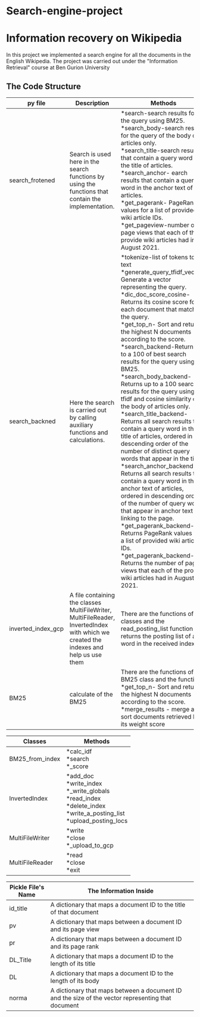 # Search-engine-project
# Information recovery on Wikipedia
In this project we implemented a search engine for all the documents in the English Wikipedia.
The project was carried out under the "Information Retrieval" course at Ben Gurion University

## The Code Structure

| py file | Description | Methods |
| --- | --- | --- |
| search_frotened | Search is used here in the search functions by using the functions that contain the implementation. | *search-search results for the query using BM25. <br> *search_body-search results for the query of the body of articles only. <br> *search_title-search results that contain a query word in the title of articles. <br> *search_anchor- earch results that contain a query word in the anchor text of articles. <br> *get_pagerank-  PageRank values for a list of provided wiki article IDs.  <br> *get_pageview-number of page views that each of the provide wiki articles had in August 2021.|
| search_backned | Here the search is carried out by calling auxiliary functions and calculations. | *tokenize-list of tokens to text <br> *generate_query_tfidf_vector- Generate a vector representing the query. <br>*dic_doc_score_cosine- Returns its cosine score for each document that matches the query. <br> *get_top_n- Sort and return the highest N documents according to the score. <br>*search_backend-Returns up to a 100 of best search results for the query using BM25. <br>*search_body_backend- Returns up to a 100 search results for the query using tfidf and cosine similarity of the body of articles only. <br>*search_title_backend- Returns all search results that contain a query word in the title of articles, ordered in descending order of the number of distinct query words that appear in the title. <br> *search_anchor_backend- Returns all search results that contain a query word in the anchor text of articles, ordered in descending order of the number of query words that appear in anchor text linking to the page. <br>*get_pagerank_backend-  Returns PageRank values for a list of provided wiki article IDs.  <br> *get_pagerank_backend-Returns the number of page views that each of the provide wiki articles had in August 2021.|
| inverted_index_gcp | A file containing the classes MultiFileWriter, MultiFileReader, InvertedIndex with which we created the indexes and help us use them | There are the functions of the classes and the read_posting_list function that returns the posting list of a word in the received index |
| BM25 | calculate of the BM25 | There are the functions of the BM25 class and the functions: <br>*get_top_n- Sort and return the highest N documents according to the score. <br> *merge_results - merge and sort documents retrieved by its weight score|


| Classes | Methods |
| --- | --- |
| BM25_from_index | *calc_idf <br> *search <br> *_score|
| InvertedIndex | *add_doc <br> *write_index <br> *_write_globals <br> *read_index <br> *delete_index <br> *write_a_posting_list <br>*upload_posting_locs |
| MultiFileWriter | *write <br> *close <br> *_upload_to_gcp |
| MultiFileReader | *read <br> *close <br> *exit |


| Pickle File's Name | The Information Inside |
| --- | --- |
| id_title | A dictionary that maps a document ID to the title of that document |
| pv | A dictionary that maps between a document ID and its page view |
| pr | A dictionary that maps between a document ID and its page rank |
| DL_Title | A dictionary that maps a document ID to the length of its title |
| DL | A dictionary that maps a document ID to the length of its body |
| norma | A dictionary that maps between a document ID and the size of the vector representing that document |
